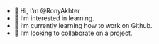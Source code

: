 - 👋 Hi, I’m @RonyAkhter
- 👀 I’m interested in learning.
- 🌱 I’m currently learning how to work on Github.
- 💞️ I’m looking to collaborate on a project.  


<!---
RonyAkhter/RonyAkhter is a ✨ special ✨ repository because its `README.md` (this file) appears on your GitHub profile.
You can click the Preview link to take a look at your changes.
--->
